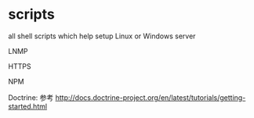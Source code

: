 # scripts
all shell scripts which help setup Linux or Windows server


LNMP



HTTPS


NPM


Doctrine: 参考 http://docs.doctrine-project.org/en/latest/tutorials/getting-started.html 
